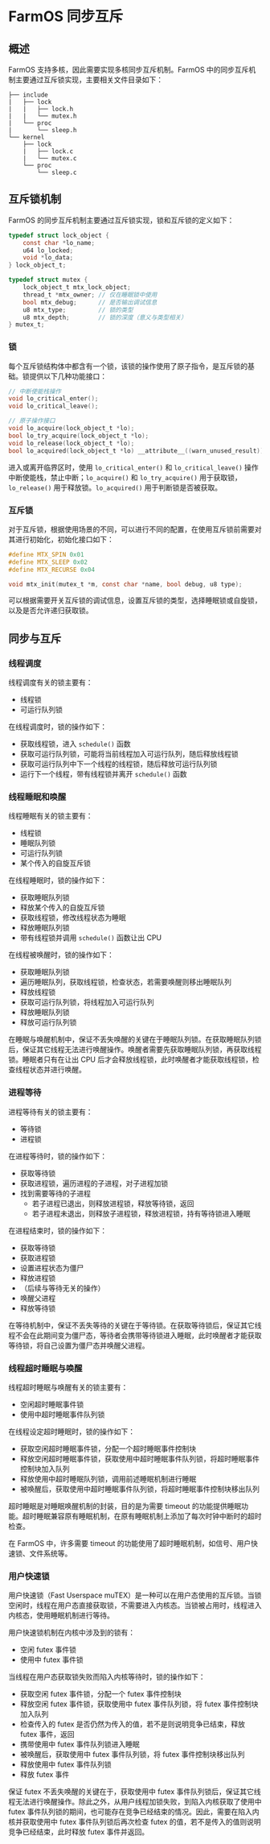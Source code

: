 # FarmOS 同步互斥

## 概述

FarmOS 支持多核，因此需要实现多核同步互斥机制。FarmOS 中的同步互斥机制主要通过互斥锁实现，主要相关文件目录如下：

```text
├── include
|   ├── lock
|   |   ├── lock.h
|   |   └── mutex.h
|   └── proc
|       └── sleep.h
└── kernel
    ├── lock
    |   ├── lock.c
    |   └── mutex.c
    └── proc
        └── sleep.c
```

## 互斥锁机制

FarmOS 的同步互斥机制主要通过互斥锁实现，锁和互斥锁的定义如下：

```c
typedef struct lock_object {
	const char *lo_name;
	u64 lo_locked;
	void *lo_data;
} lock_object_t;

typedef struct mutex {
	lock_object_t mtx_lock_object;
	thread_t *mtx_owner; // 仅在睡眠锁中使用
	bool mtx_debug;	     // 是否输出调试信息
	u8 mtx_type;	     // 锁的类型
	u8 mtx_depth;	     // 锁的深度（意义与类型相关）
} mutex_t;
```

### 锁

每个互斥锁结构体中都含有一个锁，该锁的操作使用了原子指令，是互斥锁的基础。锁提供以下几种功能接口：

```c
// 中断使能栈操作
void lo_critical_enter();
void lo_critical_leave();

// 原子操作接口
void lo_acquire(lock_object_t *lo);
bool lo_try_acquire(lock_object_t *lo);
void lo_release(lock_object_t *lo);
bool lo_acquired(lock_object_t *lo) __attribute__((warn_unused_result));
```

进入或离开临界区时，使用 `lo_critical_enter()` 和 `lo_critical_leave()` 操作中断使能栈，禁止中断；`lo_acquire()` 和 `lo_try_acquire()` 用于获取锁，`lo_release()` 用于释放锁。`lo_acquired()` 用于判断锁是否被获取。

### 互斥锁

对于互斥锁，根据使用场景的不同，可以进行不同的配置，在使用互斥锁前需要对其进行初始化，初始化接口如下：

```c
#define MTX_SPIN 0x01
#define MTX_SLEEP 0x02
#define MTX_RECURSE 0x04

void mtx_init(mutex_t *m, const char *name, bool debug, u8 type);
```

可以根据需要开关互斥锁的调试信息，设置互斥锁的类型，选择睡眠锁或自旋锁，以及是否允许递归获取锁。

## 同步与互斥

### 线程调度

线程调度有关的锁主要有：
- 线程锁
- 可运行队列锁

在线程调度时，锁的操作如下：
- 获取线程锁，进入 `schedule()` 函数
- 获取可运行队列锁，可能将当前线程加入可运行队列，随后释放线程锁
- 获取可运行队列中下一个线程的线程锁，随后释放可运行队列锁
- 运行下一个线程，带有线程锁并离开 `schedule()` 函数

### 线程睡眠和唤醒

线程睡眠有关的锁主要有：
- 线程锁
- 睡眠队列锁
- 可运行队列锁
- 某个传入的自旋互斥锁

在线程睡眠时，锁的操作如下：
- 获取睡眠队列锁
- 释放某个传入的自旋互斥锁
- 获取线程锁，修改线程状态为睡眠
- 释放睡眠队列锁
- 带有线程锁并调用 `schedule()` 函数让出 CPU

在线程被唤醒时，锁的操作如下：
- 获取睡眠队列锁
- 遍历睡眠队列，获取线程锁，检查状态，若需要唤醒则移出睡眠队列
- 释放线程锁
- 获取可运行队列锁，将线程加入可运行队列
- 释放睡眠队列锁
- 释放可运行队列锁

在睡眠与唤醒机制中，保证不丢失唤醒的关键在于睡眠队列锁。在获取睡眠队列锁后，保证其它线程无法进行唤醒操作。唤醒者需要先获取睡眠队列锁，再获取线程锁。睡眠者只有在让出 CPU 后才会释放线程锁，此时唤醒者才能获取线程锁，检查线程状态并进行唤醒。

### 进程等待

进程等待有关的锁主要有：
- 等待锁
- 进程锁

在进程等待时，锁的操作如下：
- 获取等待锁
- 获取进程锁，遍历进程的子进程，对子进程加锁
- 找到需要等待的子进程
    - 若子进程已退出，则释放进程锁，释放等待锁，返回
    - 若子进程未退出，则释放子进程锁，释放进程锁，持有等待锁进入睡眠

在进程结束时，锁的操作如下：
- 获取等待锁
- 获取进程锁
- 设置进程状态为僵尸
- 释放进程锁
- （后续与等待无关的操作）
- 唤醒父进程
- 释放等待锁

在等待机制中，保证不丢失等待的关键在于等待锁。在获取等待锁后，保证其它线程不会在此期间变为僵尸态，等待者会携带等待锁进入睡眠，此时唤醒者才能获取等待锁，将自己设置为僵尸态并唤醒父进程。

### 线程超时睡眠与唤醒

线程超时睡眠与唤醒有关的锁主要有：
- 空闲超时睡眠事件锁
- 使用中超时睡眠事件队列锁

在线程设定超时睡眠时，锁的操作如下：
- 获取空闲超时睡眠事件锁，分配一个超时睡眠事件控制块
- 释放空闲超时睡眠事件锁，获取使用中超时睡眠事件队列锁，将超时睡眠事件控制块加入队列
- 释放使用中超时睡眠队列锁，调用前述睡眠机制进行睡眠
- 被唤醒后，获取使用中超时睡眠事件队列锁，将超时睡眠事件控制块移出队列

超时睡眠是对睡眠唤醒机制的封装，目的是为需要 timeout 的功能提供睡眠功能。超时睡眠兼容原有睡眠机制，在原有睡眠机制上添加了每次时钟中断时的超时检查。

在 FarmOS 中，许多需要 timeout 的功能使用了超时睡眠机制，如信号、用户快速锁、文件系统等。

### 用户快速锁

用户快速锁（Fast Userspace muTEX）是一种可以在用户态使用的互斥锁。当锁空闲时，线程在用户态直接获取锁，不需要进入内核态。当锁被占用时，线程进入内核态，使用睡眠机制进行等待。

用户快速锁机制在内核中涉及到的锁有：
- 空闲 futex 事件锁
- 使用中 futex 事件锁

当线程在用户态获取锁失败而陷入内核等待时，锁的操作如下：
- 获取空闲 futex 事件锁，分配一个 futex 事件控制块
- 释放空闲 futex 事件锁，获取使用中 futex 事件队列锁，将 futex 事件控制块加入队列
- 检查传入的 futex 是否仍然为传入的值，若不是则说明竞争已结束，释放 futex 事件，返回
- 携带使用中 futex 事件队列锁进入睡眠
- 被唤醒后，获取使用中 futex 事件队列锁，将 futex 事件控制块移出队列
- 释放使用中 futex 事件队列锁
- 释放 futex 事件

保证 futex 不丢失唤醒的关键在于，获取使用中 futex 事件队列锁后，保证其它线程无法进行唤醒操作。除此之外，从用户线程加锁失败，到陷入内核获取了使用中 futex 事件队列锁的期间，也可能存在竞争已经结束的情况。因此，需要在陷入内核并获取使用中 futex 事件队列锁后再次检查 futex 的值，若不是传入的值则说明竞争已经结束，此时释放 futex 事件并返回。